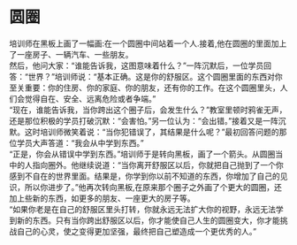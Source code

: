 # 圆圈
 
培训师在黑板上画了一幅画:在一个圆圈中间站着一个人.接着,他在圆圈的里面加上了一座房子、一辆汽车、一些朋友。  
然后，他问大家：“谁能告诉我，这图意味着什么？”一阵沉默后，一位学员回答：“世界？”培训师说：“基本正确。这是你的舒服区。这个圆圈里面的东西对你至关重要：你的住房、你的家庭、你的朋友，还有你的工作。在这个圆圈里头，人们会觉得自在、安全、远离危险或者争端。”  
“现在，谁能告诉我，当你跨出这个圈子后，会发生什么？”教室里顿时鸦雀无声，还是那位积极的学员打破沉默：“会害怕。”另一位认为：“会出错。”接着又是一阵沉默。这时培训师微笑着说：“当你犯错误了，其结果是什么呢？”最初回答问题的那位学员大声答道：“我会从中学到东西。”  
“正是，你会从错误中学到东西。”培训师于是转向黑板，画了一个箭头。从圆圈当中的人指向圈外。他继续说道：“当你离开舒服区以后，你就把自己抛到了一个你感到不自在的世界里面。结果是，你学到你以前不知道的东西，你增加了自己的见识，所以你进步了。”他再次转向黑板,在原来那个圈子之外画了个更大的圆圈，还加上些新的东西，如更多的朋友、一座更大的房子等。  
“如果你老是在自己的舒服区里头打转，你就永远无法扩大你的视野，永远无法学到新的东西。只有当你跨出舒服区以后，你才能使自己人生的圆圈变大，你才能挑战自己的心灵，使之变得更加坚强，最终把自己塑造成一个更优秀的人。”
  
